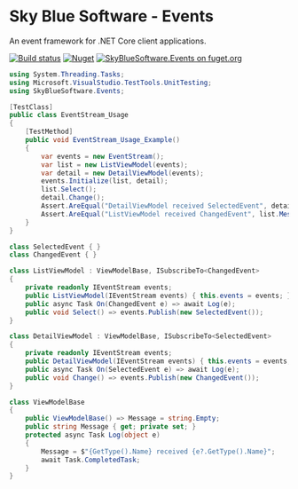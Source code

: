 # Sky Blue Software - Events
An event framework for .NET Core client applications.

[![Build status](https://dev.azure.com/skybluesoftware/SBS/_apis/build/status/SkyBlueSoftware.Events)](https://dev.azure.com/skybluesoftware/SBS/_build/latest?definitionId=8)
[![Nuget](https://img.shields.io/nuget/v/SkyBlueSoftware.Events)](https://www.nuget.org/packages/SkyBlueSoftware.Events)
[![SkyBlueSoftware.Events on fuget.org](https://www.fuget.org/packages/SkyBlueSoftware.Events/badge.svg)](https://www.fuget.org/packages/SkyBlueSoftware.Events)

```C#
using System.Threading.Tasks;
using Microsoft.VisualStudio.TestTools.UnitTesting;
using SkyBlueSoftware.Events;

[TestClass]
public class EventStream_Usage
{
    [TestMethod]
    public void EventStream_Usage_Example()
    {
        var events = new EventStream();
        var list = new ListViewModel(events);
        var detail = new DetailViewModel(events);
        events.Initialize(list, detail);
        list.Select();
        detail.Change();
        Assert.AreEqual("DetailViewModel received SelectedEvent", detail.Message);
        Assert.AreEqual("ListViewModel received ChangedEvent", list.Message);
    }
}

class SelectedEvent { }
class ChangedEvent { }

class ListViewModel : ViewModelBase, ISubscribeTo<ChangedEvent>
{
    private readonly IEventStream events;
    public ListViewModel(IEventStream events) { this.events = events; }
    public async Task On(ChangedEvent e) => await Log(e);
    public void Select() => events.Publish(new SelectedEvent());
}

class DetailViewModel : ViewModelBase, ISubscribeTo<SelectedEvent>
{
    private readonly IEventStream events;
    public DetailViewModel(IEventStream events) { this.events = events; }
    public async Task On(SelectedEvent e) => await Log(e);
    public void Change() => events.Publish(new ChangedEvent());
}

class ViewModelBase
{
    public ViewModelBase() => Message = string.Empty;
    public string Message { get; private set; }
    protected async Task Log(object e) 
    { 
        Message = $"{GetType().Name} received {e?.GetType().Name}"; 
        await Task.CompletedTask; 
    }
}
```
